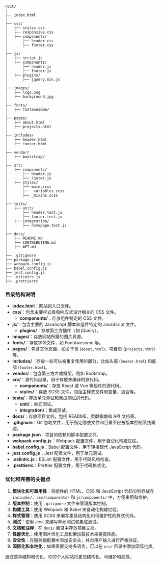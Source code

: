 ```
root/
│
├── index.html
│
├── css/
│   ├── styles.css
│   ├── responsive.css
│   ├── components/
│       ├── header.css
│       ├── footer.css
│
├── js/
│   ├── script.js
│   ├── components/
│       ├── header.js
│       ├── footer.js
│   ├── plugins/
│       ├── jquery.min.js
│
├── images/
│   ├── logo.png
│   ├── background.jpg
│
├── fonts/
│   ├── fontawesome/
│
├── pages/
│   ├── about.html
│   ├── projects.html
│
├── includes/
│   ├── header.html
│   ├── footer.html
│
├── vendor/
│   ├── bootstrap/
│
├── src/
│   ├── components/
│       ├── Header.js
│       ├── Footer.js
│   ├── styles/
│       ├── main.scss
│       ├── _variables.scss
│       ├── _mixins.scss
│
├── tests/
│   ├── unit/
│       ├── header.test.js
│       ├── footer.test.js
│   ├── integration/
│       ├── homepage.test.js
│
├── docs/
│   ├── README.md
│   ├── CONTRIBUTING.md
│   ├── API.md
│
├── .gitignore
├── package.json
├── webpack.config.js
├── babel.config.js
├── jest.config.js
├── .eslintrc.js
├── .prettierrc
```

### 目录结构说明

- **index.html**：网站的入口文件。
- **css/**：包含主要样式表和响应式设计相关的 CSS 文件。
  - **components/**：存放组件特定的 CSS 文件。
- **js/**：包含主要的 JavaScript 脚本和组件特定的 JavaScript 文件。
  - **plugins/**：存放第三方插件（如 jQuery）。
- **images/**：存放网站所需的图片资源。
- **fonts/**：存放字体文件，如 FontAwesome 等。
- **pages/**：包含其他页面，如关于页 (`about.html`)、项目页 (`projects.html`) 等。
- **includes/**：存放一些可以被重复使用的部分，比如头部 (`header.html`) 和底部 (`footer.html`)。
- **vendor/**：包含第三方库或框架，例如 Bootstrap。
- **src/**：源代码目录，用于存放未编译的源代码。
  - **components/**：存放 React 或 Vue 等组件的源代码。
  - **styles/**：存放 SCSS 文件，包括主样式文件和变量、混合等。
- **tests/**：存放单元测试和集成测试的代码。
  - **unit/**：单元测试。
  - **integration/**：集成测试。
- **docs/**：存放项目文档，包括 README、贡献指南和 API 文档等。
- **.gitignore**：Git 忽略文件，用于指定哪些文件和目录不应被版本控制系统跟踪。
- **package.json**：项目的依赖和脚本配置文件。
- **webpack.config.js**：Webpack 配置文件，用于自动化构建过程。
- **babel.config.js**：Babel 配置文件，用于转换现代 JavaScript 代码。
- **jest.config.js**：Jest 配置文件，用于单元测试。
- **.eslintrc.js**：ESLint 配置文件，用于代码风格检查。
- **.prettierrc**：Prettier 配置文件，用于代码格式化。

### 优化和完善的关键点

1. **模块化和可重用性**：将组件的 HTML、CSS 和 JavaScript 代码分别存放在 `includes/`、`css/components/` 和 `js/components/` 中，方便重用和维护。
2. **版本控制**：使用 `.gitignore` 文件来管理版本控制。
3. **构建工具**：使用 Webpack 和 Babel 来自动化构建过程。
4. **样式管理**：使用 SCSS 来编写更具结构化和可维护性的样式代码。
5. **测试**：使用 Jest 来编写单元测试和集成测试。
6. **文档和注释**：在 `docs/` 目录中存放项目文档。
7. **性能优化**：使用图片优化工具和懒加载技术来提高性能。
8. **安全性**：在服务器配置中添加安全头，并对用户输入进行严格验证。
9. **国际化和本地化**：如果需要支持多语言，可以在 `src/` 目录中添加国际化库。

通过这种结构和优化，你的个人网站将更加结构化、可维护和高效。